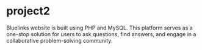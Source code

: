 # project2
Bluelinks website is built using PHP and MySQL. This platform serves as a one-stop solution for users to ask questions, find answers, and engage in a collaborative problem-solving community.
